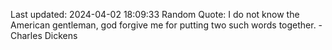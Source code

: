 Last updated: 2024-04-02 18:09:33
Random Quote: I do not know the American gentleman, god forgive me for putting two such words together. - Charles Dickens
